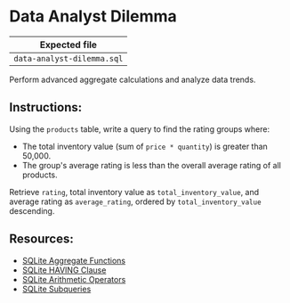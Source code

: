 # Data Analyst Dilemma

| Expected file |
| ------------- |
| `data-analyst-dilemma.sql` |

Perform advanced aggregate calculations and analyze data trends.

## Instructions:

Using the `products` table, write a query to find the rating groups where:

- The total inventory value (sum of `price * quantity`) is greater than 50,000.
- The group's average rating is less than the overall average rating of all products.

Retrieve `rating`, total inventory value as `total_inventory_value`, and average rating as `average_rating`, ordered by `total_inventory_value` descending.

## Resources:

- [SQLite Aggregate Functions](https://www.sqlite.org/lang_aggfunc.html)
- [SQLite HAVING Clause](https://www.sqlite.org/lang_select.html#the_having_clause)
- [SQLite Arithmetic Operators](https://www.sqlite.org/lang_expr.html#operators)
- [SQLite Subqueries](https://www.sqlite.org/lang_select.html#subqueries)

